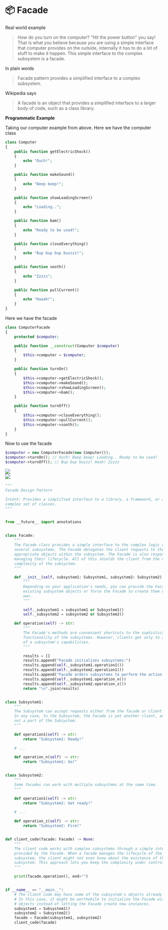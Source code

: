 # 📦 Facade

Real world example

> How do you turn on the computer? "Hit the power button" you say! That is what you believe because you are using a simple interface that computer provides on the outside, internally it has to do a lot of stuff to make it happen. This simple interface to the complex subsystem is a facade.

In plain words

> Facade pattern provides a simplified interface to a complex subsystem.

Wikipedia says

> A facade is an object that provides a simplified interface to a larger body of code, such as a class library.

**Programmatic Example**

Taking our computer example from above. Here we have the computer class

```php
class Computer
{
    public function getElectricShock()
    {
        echo "Ouch!";
    }

    public function makeSound()
    {
        echo "Beep beep!";
    }

    public function showLoadingScreen()
    {
        echo "Loading..";
    }

    public function bam()
    {
        echo "Ready to be used!";
    }

    public function closeEverything()
    {
        echo "Bup bup bup buzzzz!";
    }

    public function sooth()
    {
        echo "Zzzzz";
    }

    public function pullCurrent()
    {
        echo "Haaah!";
    }
}
```

Here we have the facade

```php
class ComputerFacade
{
    protected $computer;

    public function __construct(Computer $computer)
    {
        $this->computer = $computer;
    }

    public function turnOn()
    {
        $this->computer->getElectricShock();
        $this->computer->makeSound();
        $this->computer->showLoadingScreen();
        $this->computer->bam();
    }

    public function turnOff()
    {
        $this->computer->closeEverything();
        $this->computer->pullCurrent();
        $this->computer->sooth();
    }
}
```

Now to use the facade

```php
$computer = new ComputerFacade(new Computer());
$computer->turnOn(); // Ouch! Beep beep! Loading.. Ready to be used!
$computer->turnOff(); // Bup bup buzzz! Haah! Zzzzz
```

![](assets/facade1.png)<br>
![](assets/facade2.png)

```python
"""
Facade Design Pattern

Intent: Provides a simplified interface to a library, a framework, or any other
complex set of classes.
"""


from __future__ import annotations


class Facade:
    """
    The Facade class provides a simple interface to the complex logic of one or
    several subsystems. The Facade delegates the client requests to the
    appropriate objects within the subsystem. The Facade is also responsible for
    managing their lifecycle. All of this shields the client from the undesired
    complexity of the subsystem.
    """

    def __init__(self, subsystem1: Subsystem1, subsystem2: Subsystem2) -> None:
        """
        Depending on your application's needs, you can provide the Facade with
        existing subsystem objects or force the Facade to create them on its
        own.
        """

        self._subsystem1 = subsystem1 or Subsystem1()
        self._subsystem2 = subsystem2 or Subsystem2()

    def operation(self) -> str:
        """
        The Facade's methods are convenient shortcuts to the sophisticated
        functionality of the subsystems. However, clients get only to a fraction
        of a subsystem's capabilities.
        """

        results = []
        results.append("Facade initializes subsystems:")
        results.append(self._subsystem1.operation1())
        results.append(self._subsystem2.operation1())
        results.append("Facade orders subsystems to perform the action:")
        results.append(self._subsystem1.operation_n())
        results.append(self._subsystem2.operation_z())
        return "\n".join(results)


class Subsystem1:
    """
    The Subsystem can accept requests either from the facade or client directly.
    In any case, to the Subsystem, the Facade is yet another client, and it's
    not a part of the Subsystem.
    """

    def operation1(self) -> str:
        return "Subsystem1: Ready!"

    # ...

    def operation_n(self) -> str:
        return "Subsystem1: Go!"


class Subsystem2:
    """
    Some facades can work with multiple subsystems at the same time.
    """

    def operation1(self) -> str:
        return "Subsystem2: Get ready!"

    # ...

    def operation_z(self) -> str:
        return "Subsystem2: Fire!"


def client_code(facade: Facade) -> None:
    """
    The client code works with complex subsystems through a simple interface
    provided by the Facade. When a facade manages the lifecycle of the
    subsystem, the client might not even know about the existence of the
    subsystem. This approach lets you keep the complexity under control.
    """

    print(facade.operation(), end="")


if __name__ == "__main__":
    # The client code may have some of the subsystem's objects already created.
    # In this case, it might be worthwhile to initialize the Facade with these
    # objects instead of letting the Facade create new instances.
    subsystem1 = Subsystem1()
    subsystem2 = Subsystem2()
    facade = Facade(subsystem1, subsystem2)
    client_code(facade)
```
